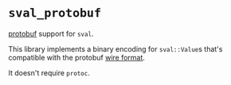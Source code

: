 # `sval_protobuf`

[protobuf](https://protobuf.dev/) support for `sval`.

This library implements a binary encoding for `sval::Value`s that's compatible with the
protobuf [wire format](https://protobuf.dev/programming-guides/encoding/).

It doesn't require `protoc`.
